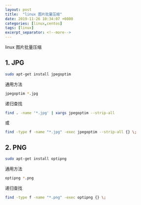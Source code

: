 ```yaml
---
layout: post
title:  "linux 图片批量压缩"
date: 2019-11-26 10:34:07 +0800
categories: [linux,centos]
tags: [linux]
excerpt_separator: <!--more-->
---
```

linux 图片批量压缩
<!--more-->

## 1. JPG

```bash
sudo apt-get install jpegoptim
```

通用方法
```bash
jpegoptim *.jpg
```

递归查找
```bash
find . -name '*.jpg' | xargs jpegoptim --strip-all
```
或
```bash
find -type f -name "*.jpg" -exec jpegoptim --strip-all {} \;
```

## 2. PNG

```bash
sudo apt-get install optipng
```

通用方法
```bash
optipng *.png
```

递归查找
```bash
find -type f -name "*.png" -exec optipng {} \;
```
